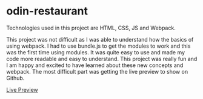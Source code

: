 # odin-restaurant

Technologies used in this project are HTML, CSS, JS and Webpack.

This project was not difficult as I was able to understand how the basics of using webpack. I had to use bundle.js to get the modules to work and this was the first time using modules. It was quite easy to use and made my code more readable and easy to understand. This project was really fun and I am happy and excited to have learned about these new concepts and webpack. The most difficult part was getting the live preview to show on Github.

<a href='https://triniluke.github.io/odin-restaurant/'>Live Preview</a>
